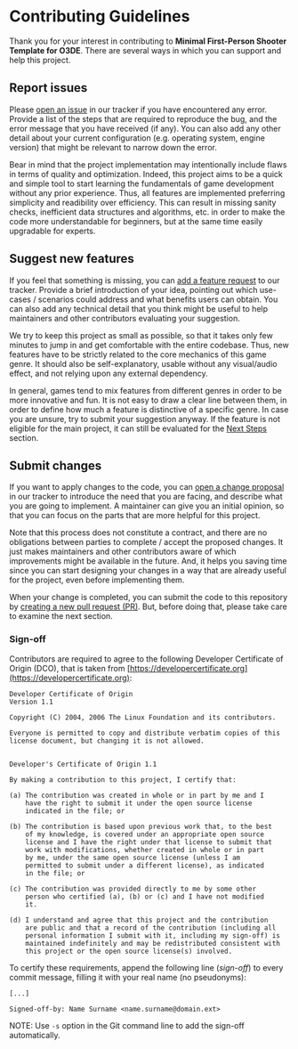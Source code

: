 # Contributing Guidelines

Thank you for your interest in contributing to **Minimal First-Person Shooter Template for O3DE**. There are several ways in which you can support and help this project.

## Report issues

Please [open an issue](https://github.com/matteogrs/templates.o3de.minimal.first-shooter/issues) in our tracker if you have encountered any error. Provide a list of the steps that are required to reproduce the bug, and the error message that you have received (if any). You can also add any other detail about your current configuration (e.g. operating system, engine version) that might be relevant to narrow down the error.

Bear in mind that the project implementation may intentionally include flaws in terms of quality and optimization. Indeed, this project aims to be a quick and simple tool to start learning the fundamentals of game development without any prior experience. Thus, all features are implemented preferring simplicity and readibility over efficiency. This can result in missing sanity checks, inefficient data structures and algorithms, etc. in order to make the code more understandable for beginners, but at the same time easily upgradable for experts.

## Suggest new features

If you feel that something is missing, you can [add a feature request](https://github.com/matteogrs/templates.o3de.minimal.first-shooter/issues) to our tracker. Provide a brief introduction of your idea, pointing out which use-cases / scenarios could address and what benefits users can obtain. You can also add any technical detail that you think might be useful to help maintainers and other contributors evaluating your suggestion.

We try to keep this project as small as possible, so that it takes only few minutes to jump in and get comfortable with the entire codebase. Thus, new features have to be strictly related to the core mechanics of this game genre. It should also be self-explanatory, usable without any visual/audio effect, and not relying upon any external dependency.

In general, games tend to mix features from different genres in order to be more innovative and fun. It is not easy to draw a clear line between them, in order to define how much a feature is distinctive of a specific genre. In case you are unsure, try to submit your suggestion anyway. If the feature is not eligible for the main project, it can still be evaluated for the [Next Steps](https://github.com/matteogrs/templates.o3de.minimal.first-shooter/#next-steps) section.

## Submit changes

If you want to apply changes to the code, you can [open a change proposal](https://github.com/matteogrs/templates.o3de.minimal.first-shooter/issues) in our tracker to introduce the need that you are facing, and describe what you are going to implement. A maintainer can give you an initial opinion, so that you can focus on the parts that are more helpful for this project.

Note that this process does not constitute a contract, and there are no obligations between parties to complete / accept the proposed changes. It just makes maintainers and other contributors aware of which improvements might be available in the future. And, it helps you saving time since you can start designing your changes in a way that are already useful for the project, even before implementing them.

When your change is completed, you can submit the code to this repository by [creating a new pull request (PR)](https://github.com/matteogrs/templates.o3de.minimal.first-shooter/pulls). But, before doing that, please take care to examine the next section.

### Sign-off

Contributors are required to agree to the following Developer Certificate of Origin (DCO), that is taken from [https://developercertificate.org](https://developercertificate.org):

```
Developer Certificate of Origin
Version 1.1

Copyright (C) 2004, 2006 The Linux Foundation and its contributors.

Everyone is permitted to copy and distribute verbatim copies of this
license document, but changing it is not allowed.


Developer's Certificate of Origin 1.1

By making a contribution to this project, I certify that:

(a) The contribution was created in whole or in part by me and I
    have the right to submit it under the open source license
    indicated in the file; or

(b) The contribution is based upon previous work that, to the best
    of my knowledge, is covered under an appropriate open source
    license and I have the right under that license to submit that
    work with modifications, whether created in whole or in part
    by me, under the same open source license (unless I am
    permitted to submit under a different license), as indicated
    in the file; or

(c) The contribution was provided directly to me by some other
    person who certified (a), (b) or (c) and I have not modified
    it.

(d) I understand and agree that this project and the contribution
    are public and that a record of the contribution (including all
    personal information I submit with it, including my sign-off) is
    maintained indefinitely and may be redistributed consistent with
    this project or the open source license(s) involved.
```

To certify these requirements, append the following line (*sign-off*) to every commit message, filling it with your real name (no pseudonyms):

```
[...]

Signed-off-by: Name Surname <name.surname@domain.ext>
```

NOTE: Use `-s` option in the Git command line to add the sign-off automatically.
